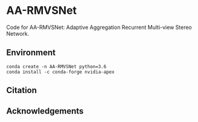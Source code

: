 # AA-RMVSNet
Code for AA-RMVSNet: Adaptive Aggregation Recurrent Multi-view Stereo Network.

## Environment
```shell
conda create -n AA-RMVSNet python=3.6
conda install -c conda-forge nvidia-apex
```

## Citation

## Acknowledgements
